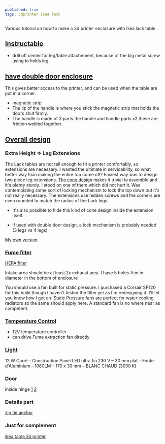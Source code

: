 ```yaml
---
published: true
tags: 3dprinter ikea lack
---
```

Various tutorial on how to make a 3d printer enclosure with Ikea lack table.

## [Instructable](http://www.instructables.com/id/3d-Printer-Enclosure-from-Upcycled-Furniture/)

- drill off center for leg/table attachement, because of the big metal screw using to holds leg.


## [have double door enclosure](https://www.thingiverse.com/thing:2174829)

This gives better access to the printer, and can be used when the table are put in a corner.

- magnetic strip
- The lip of the handle is where you stick the magnetic strip that holds the doors shut firmly.
- The handle is made of 3 parts the handle and handle parts x2 these are friction welded together.


## [Overall design](https://www.thingiverse.com/thing:2012384)

### Extra Height => Leg Extensions

The Lack tables are not tall enough to fit a printer comfortably, so extensions are necessary. I wanted the ultimate in servicability, so what better way than making the entire top come off? Easiest way was to design two piece leg extensions. [The cone design](https://thingiverse-production-new.s3.amazonaws.com/renders/8e/8d/e6/c6/82/8cc12f27f36902d827aab3bf8ee5fba6_preview_featured.jpg) makes it trivial to assemble and it's plenty sturdy. I stood on one of them which did not hurt it. Was contemplating some sort of locking mechanism to lock the top down but it's not really necessary. The extensions use hidden screws and the corners are even rounded to match the radius of the Lack legs.

- It's also possible to hide this kind of cone design inside the extension itself.

- if used with double door design, a lock mechanism is probably needed (3 legs vs 4 legs)


[My own version](https://cad.onshape.com/documents/9cc6f1a9f094c4ab23a575bf/w/fe9cf6273d3ad990f3f990fd/e/3a9f19b78620127b542c24b4)

### [Fume filter](https://www.thingiverse.com/thing:2105113)

[HEPA filter](https://www.amazon.com/gp/product/B01N5P4Q7B/ref=oh_aui_detailpage_o02_s00?ie=UTF8&psc=1)

Intake area should be at least 2x exhaust area. I have 5 holes 7cm in diameter in the bottom of enclosure

You should use a fan built for static pressure. I purchased a Corsair SP120 for this build though I haven't tested the filter yet as I'm redesigning it. I'll let you know how I get on. Static Pressure fans are perfect for water cooling radiators so the same should apply here. A standard fan is no where near as competent.

### [Temperature Control](https://www.amazon.com/gp/product/B019I3YCFS/ref=as_li_qf_sp_asin_il_tl?ie=UTF8&tag=athruz-20&camp=1789&creative=9325&linkCode=as2&creativeASIN=B019I3YCFS&linkId=ffac58c7a09452b0f169238dc409e6a3)

- 12V temperature controller
- can drive Fume extraction fan directly

### [Light](https://www.amazon.fr/gp/product/B075DBC1CT/ref=oh_aui_detailpage_o02_s00?ie=UTF8&psc=1)

12 W Carré – Construction Panel LED ultra fin 230 V – 30 mm plat – Fonte d'Aluminium – 1080LM – 170 x 30 mm – BLANC CHAUD (3000 K)

### Door

inside hinge
[1](https://www.leroymerlin.fr/v3/p/produits/charniere-universelle-acier-pour-meuble-l-104-x-l-44-mm-e1401635812)
[2](https://www.amazon.fr/Penderie-Chevalet-charni%C3%A8res-ressort-Argent%C3%A9/dp/B012TCIDPK/ref=sr_1_16?s=hi&ie=UTF8&qid=1509838772&sr=1-16&keywords=charniere+metal)

### Details part

[zip tie anchor](https://www.thingiverse.com/thing:1800896)


### Just for complement

[ikea table 3d printer](https://hackaday.com/2016/12/22/ikea-table-3d-printer/)
